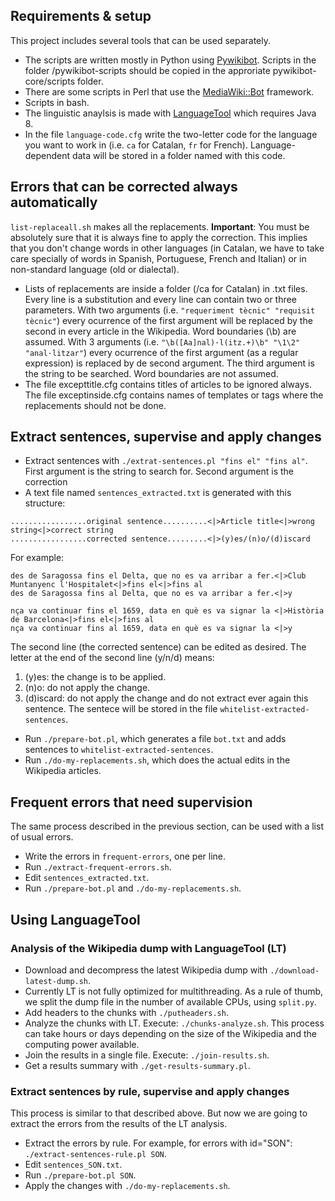## Requirements & setup
This project includes several tools that can be used separately.
* The scripts are written mostly in Python using [Pywikibot](https://www.mediawiki.org/wiki/Manual:Pywikibot). Scripts in the folder /pywikibot-scripts should be copied in the approriate pywikibot-core/scripts folder.
* There are some scripts in Perl that use the [MediaWiki::Bot](http://search.cpan.org/~lifeguard/MediaWiki-Bot-5.006002/lib/MediaWiki/Bot.pm) framework.
* Scripts in bash. 
* The linguistic anaylsis is made with [LanguageTool](https://languagetool.org/) which requires Java 8.
* In the file `language-code.cfg` write the two-letter code for the language you want to work in (i.e. `ca` for Catalan, `fr` for French). Language-dependent data will be stored in a folder named with this code.

<!--## Simple replacements-->

## Errors that can be corrected always automatically 
`list-replaceall.sh` makes all the replacements. **Important**: You must be absolutely sure that it is always fine to apply the correction. This implies that you don't change words in other languages (in Catalan, we have to take care specially of words in Spanish, Portuguese, French and Italian) or in non-standard language (old or dialectal).
* Lists of replacements are inside a folder (/ca for Catalan) in .txt files. Every line is a substitution and every line can contain two or three parameters. With two arguments (i.e. `"requeriment tècnic" "requisit tècnic"`) every ocurrence of the first argument will be replaced by the second in every article in the Wikipedia. Word boundaries (\b) are assumed. With 3 arguments (i.e. `"\b([Aa]nal)·l(itz.+)\b" "\1\2" "anal·litzar"`) every ocurrence of the first argument (as a regular expression) is replaced by de second argument. The third argument is the string to be searched. Word boundaries are not assumed.
* The file excepttitle.cfg contains titles of articles to be ignored always. The file exceptinside.cfg contains names of templates or tags where the replacements should not be done. 

## Extract sentences, supervise and apply changes

* Extract sentences with `./extrat-sentences.pl "fins el" "fins al"`. First argument is the string to search for. Second argument is the correction
* A text file named `sentences_extracted.txt` is generated with this structure:
```
.................original sentence..........<|>Article title<|>wrong string<|>correct string
.................corrected sentence.........<|>(y)es/(n)o/(d)iscard
```

For example:
```
des de Saragossa fins el Delta, que no es va arribar a fer.<|>Club Muntanyenc l'Hospitalet<|>fins el<|>fins al
des de Saragossa fins al Delta, que no es va arribar a fer.<|>y

nça va continuar fins el 1659, data en què es va signar la <|>Història de Barcelona<|>fins el<|>fins al
nça va continuar fins al 1659, data en què es va signar la <|>y
```

The second line (the corrected sentence) can be edited as desired. The letter at the end of the second line (y/n/d) means:

1. (y)es: the change is to be applied.
2. (n)o: do not apply the change.
3. (d)iscard: do not apply the change and do not extract ever again this sentence. The sentece will be stored in the file `whitelist-extracted-sentences`.

* Run `./prepare-bot.pl`, which generates a file `bot.txt` and adds sentences to `whitelist-extracted-sentences`.
* Run `./do-my-replacements.sh`, which does the actual edits in the Wikipedia articles.

## Frequent errors that need supervision

The same process described in the previous section, can be used with a list of usual errors. 
* Write the errors in `frequent-errors`, one per line. 
* Run `./extract-frequent-errors.sh`.
* Edit `sentences_extracted.txt`.
* Run `./prepare-bot.pl` and `./do-my-replacements.sh`.

## Using LanguageTool

### Analysis of the Wikipedia dump with LanguageTool (LT)
* Download and decompress the latest Wikipedia dump with `./download-latest-dump.sh`.
* Currently LT is not fully optimized for multithreading. As a rule of thumb, we split the dump file in the number of available CPUs, using `split.py`. 
* Add headers to the chunks with `./putheaders.sh`.
* Analyze the chunks with LT. Execute: `./chunks-analyze.sh`. This process can take hours or days depending on the size of the Wikipedia and the computing power available.
* Join the results in a single file. Execute: `./join-results.sh`.
* Get a results summary with `./get-results-summary.pl`.

### Extract sentences by rule, supervise and apply changes 

This process is similar to that described above. But now we are going to extract the errors from the results of the LT analysis. 
* Extract the errors by rule. For example, for errors with id="SON": `./extract-sentences-rule.pl SON`.
* Edit `sentences_SON.txt`.
* Run `./prepare-bot.pl SON`.
* Apply the changes with `./do-my-replacements.sh`.
 
